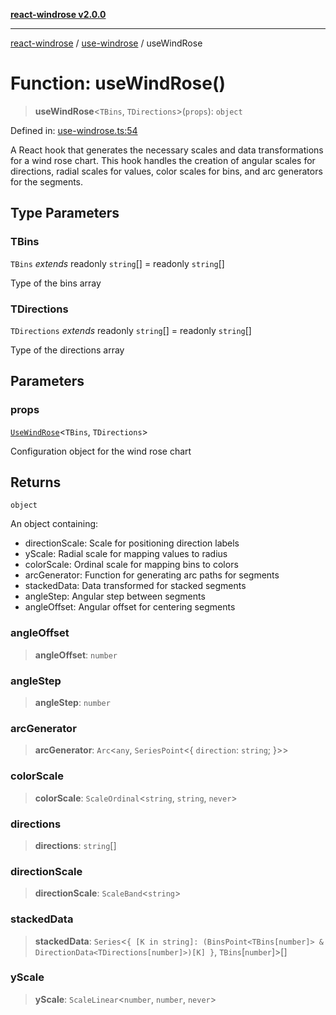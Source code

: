 [**react-windrose v2.0.0**](../../README.md)

***

[react-windrose](../../README.md) / [use-windrose](../README.md) / useWindRose

# Function: useWindRose()

> **useWindRose**\<`TBins`, `TDirections`\>(`props`): `object`

Defined in: [use-windrose.ts:54](https://github.com/JulesBlm/react-windrose/blob/2451c9dad633102e7fc35b9698082791f2a32227/src/use-windrose.ts#L54)

A React hook that generates the necessary scales and data transformations for a wind rose chart.
This hook handles the creation of angular scales for directions, radial scales for values,
color scales for bins, and arc generators for the segments.

## Type Parameters

### TBins

`TBins` *extends* readonly `string`[] = readonly `string`[]

Type of the bins array

### TDirections

`TDirections` *extends* readonly `string`[] = readonly `string`[]

Type of the directions array

## Parameters

### props

[`UseWindRose`](../type-aliases/UseWindRose.md)\<`TBins`, `TDirections`\>

Configuration object for the wind rose chart

## Returns

`object`

An object containing:
  - directionScale: Scale for positioning direction labels
  - yScale: Radial scale for mapping values to radius
  - colorScale: Ordinal scale for mapping bins to colors
  - arcGenerator: Function for generating arc paths for segments
  - stackedData: Data transformed for stacked segments
  - angleStep: Angular step between segments
  - angleOffset: Angular offset for centering segments

### angleOffset

> **angleOffset**: `number`

### angleStep

> **angleStep**: `number`

### arcGenerator

> **arcGenerator**: `Arc`\<`any`, `SeriesPoint`\<\{ `direction`: `string`; \}\>\>

### colorScale

> **colorScale**: `ScaleOrdinal`\<`string`, `string`, `never`\>

### directions

> **directions**: `string`[]

### directionScale

> **directionScale**: `ScaleBand`\<`string`\>

### stackedData

> **stackedData**: `Series`\<`{ [K in string]: (BinsPoint<TBins[number]> & DirectionData<TDirections[number]>)[K] }`, `TBins`\[`number`\]\>[]

### yScale

> **yScale**: `ScaleLinear`\<`number`, `number`, `never`\>
